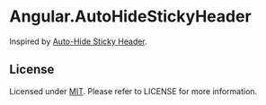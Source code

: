 # Angular.AutoHideStickyHeader

Inspired by [Auto-Hide Sticky Header](http://osvaldas.info/auto-hide-sticky-header).

## License

Licensed under [MIT](http://opensource.org/licenses/mit-license.php). Please refer to LICENSE for more information.